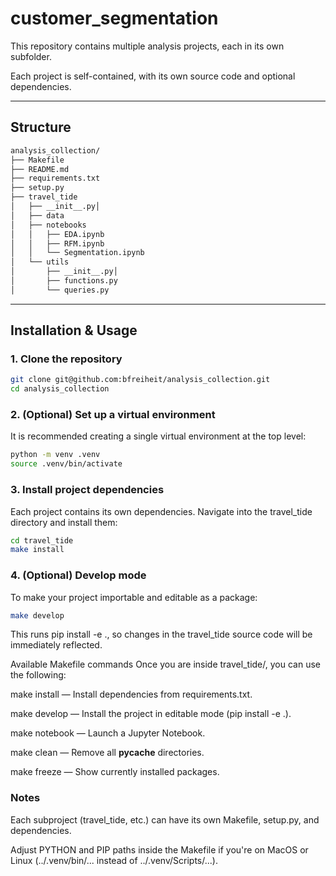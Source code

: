 # customer_segmentation

This repository contains multiple analysis projects, each in its own subfolder.

Each project is self-contained, with its own source code and optional dependencies.

---

## Structure
```bash
analysis_collection/
├── Makefile
├── README.md
├── requirements.txt
├── setup.py
├── travel_tide
│   ├── __init__.py│   
│   ├── data
│   ├── notebooks
│   │   ├── EDA.ipynb
│   │   ├── RFM.ipynb
│   │   └── Segmentation.ipynb
│   └── utils
│       ├── __init__.py│     
│       ├── functions.py
│       └── queries.py
```

---

## Installation & Usage

### 1. Clone the repository

```bash
git clone git@github.com:bfreiheit/analysis_collection.git
cd analysis_collection
```
### 2. (Optional) Set up a virtual environment
It is recommended creating a single virtual environment at the top level:

```bash
python -m venv .venv
source .venv/bin/activate
```
### 3. Install project dependencies
Each project contains its own dependencies.
Navigate into the travel_tide directory and install them:

```bash
cd travel_tide
make install
```
### 4. (Optional) Develop mode
To make your project importable and editable as a package:

```bash
make develop
```
This runs pip install -e ., so changes in the travel_tide source code will be immediately reflected.

Available Makefile commands
Once you are inside travel_tide/, you can use the following:

make install — Install dependencies from requirements.txt.

make develop — Install the project in editable mode (pip install -e .).

make notebook — Launch a Jupyter Notebook.

make clean — Remove all __pycache__ directories.

make freeze — Show currently installed packages.

### Notes
Each subproject (travel_tide, etc.) can have its own Makefile, setup.py, and dependencies.

Adjust PYTHON and PIP paths inside the Makefile if you're on MacOS or Linux (../.venv/bin/... instead of ../.venv/Scripts/...).
